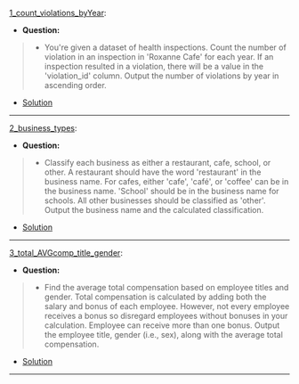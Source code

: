 [1_count_violations_byYear](https://platform.stratascratch.com/coding/9728-inspections-that-resulted-in-violations?code_type=2): 
* **Question:**
> * You're given a dataset of health inspections. Count the number of violation in an inspection in 'Roxanne Cafe' for each year.
>  If an inspection resulted in a violation, there will be a value in the 'violation_id' column. Output the number of violations by year in ascending order.
* [Solution](https://github.com/Jtrahan88/Python/blob/main/Online_Code_Solutions/Stratascratch/Python_Medium/1_count_violations_byYear.py)
---

[2_business_types](https://platform.stratascratch.com/coding/9726-classify-business-type?code_type=2): 
* **Question:**
> * Classify each business as either a restaurant, cafe, school, or other. A restaurant should have the word 'restaurant' in the business name. For cafes, either 'cafe', 'café', or 'coffee' can be in the business name. 'School' should be in the business name for schools. All other businesses should be classified as 'other'. Output the business name and the calculated classification.
* [Solution](https://github.com/Jtrahan88/Python/blob/main/Online_Code_Solutions/Stratascratch/Python_Medium/2_business_types.py)
---

[3_total_AVGcomp_title_gender](https://platform.stratascratch.com/coding/10077-income-by-title-and-gender?code_type=2): 
* **Question:**
> * Find the average total compensation based on employee titles and gender. Total compensation is calculated by adding both the salary and bonus of each employee. However, not every employee receives a bonus so disregard employees without bonuses in your calculation. Employee can receive more than one bonus.
Output the employee title, gender (i.e., sex), along with the average total compensation.
* [Solution](https://github.com/Jtrahan88/Python/blob/main/Online_Code_Solutions/Stratascratch/Python_Medium/3_total_AVGcomp_title_gender.py)
---
